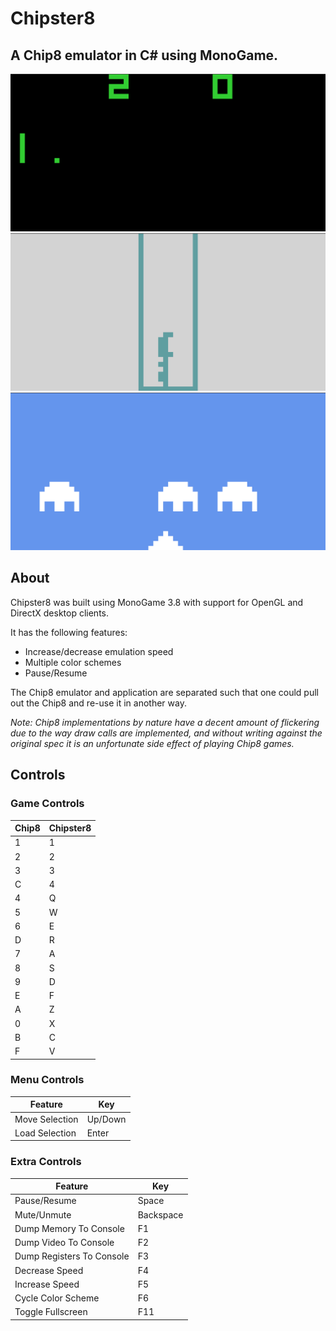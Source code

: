 # Chipster8

## A Chip8 emulator in C# using MonoGame. 

![Chipster8 Screenshot 1](/Screenshots/Chipster-1.png?raw=true)
![Chipster8 Screenshot 2](/Screenshots/Chipster-2.png?raw=true)
![Chipster8 Screenshot 3](/Screenshots/Chipster-3.png?raw=true)

## About
Chipster8 was built using MonoGame 3.8 with support for OpenGL and DirectX desktop clients.

It has the following features:
- Increase/decrease emulation speed
- Multiple color schemes
- Pause/Resume

The Chip8 emulator and application are separated such that one could pull out the Chip8 and re-use it in another way.

*Note: Chip8 implementations by nature have a decent amount of flickering due to the way draw calls are implemented, and without writing against the original spec it is an unfortunate side effect of playing Chip8 games.*

## Controls

### Game Controls
| Chip8  | Chipster8 |
| ------------- | ------------- |
| 1 | 1 |
| 2 | 2 |
| 3 | 3 |
| C | 4 |
| 4 | Q |
| 5 | W |
| 6 | E |
| D | R |
| 7 | A |
| 8 | S |
| 9 | D |
| E | F |
| A | Z |
| 0 | X |
| B | C |
| F | V |

### Menu Controls
| Feature  | Key |
| ------------- | ------------- |
| Move Selection | Up/Down |
| Load Selection | Enter |

### Extra Controls
| Feature  | Key |
| ------------- | ------------- |
| Pause/Resume | Space |
| Mute/Unmute | Backspace |
| Dump Memory To Console | F1 |
| Dump Video To Console | F2 |
| Dump Registers To Console | F3 |
| Decrease Speed | F4 |
| Increase Speed | F5 |
| Cycle Color Scheme | F6 |
| Toggle Fullscreen | F11 |
